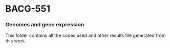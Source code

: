 # BACG-551
### Genomes and gene expression
This folder contains all the codes used and other results file generated from this work.
